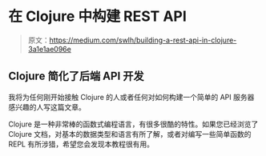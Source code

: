 # 在 Clojure 中构建 REST API

> 原文：<https://medium.com/swlh/building-a-rest-api-in-clojure-3a1e1ae096e>

## Clojure 简化了后端 API 开发

我将为任何刚开始接触 Clojure 的人或者任何对如何构建一个简单的 API 服务器感兴趣的人写这篇文章。

Clojure 是一种非常棒的函数式编程语言，有很多很酷的特性。如果您已经浏览了 Clojure 文档，对基本的数据类型和语言有所了解，或者对编写一些简单函数的 REPL 有所涉猎，希望您会发现本教程很有用。